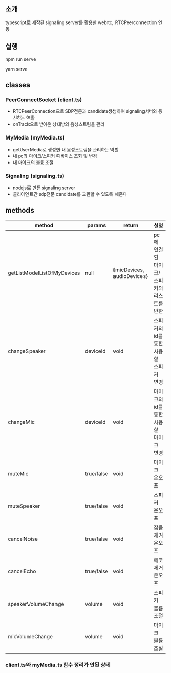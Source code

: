 ## 소개
typescript로 제작된 signaling server를 활용한 webrtc, RTCPeerconnection 연동

## 실행
npm run serve

yarn serve
 
## classes

### PeerConnectSocket (client.ts)
- RTCPeerConnection으로 SDP전문과 candidate생성하여 signaling서버와 통신하는 역활
- onTrack으로 받아온 상대방의 음성스트림을 관리

### MyMedia (myMedia.ts)
- getUserMedia로 생성한 내 음성스트림을 관리하는 역할
- 내 pc의 마이크/스피커 디바이스 조회 및 변경
- 내 마이크의 볼륨 조절

### Signaling (signaling.ts)
- nodejs로 만든 signaling server
- 클라이언트간 sdp전문 candidate를 교환할 수 있도록 해준다

## methods
| method | params | return | 설명 |
| - | - | - | - |
| getListModelListOfMyDevices | null | {micDevices, audioDevices} | pc에 연결된 마이크/스피커의 리스트를 반환 |
| changeSpeaker | deviceId | void | 스피커의 id를 통한 사용할 스피커 변경 |
| changeMic | deviceId | void | 마이크의 id를 통한 사용할 마이크 변경 |
| muteMic | true/false | void | 마이크 온오프 |
| muteSpeaker | true/false | void | 스피커 온오프 |
| cancelNoise | true/false | void | 잡음제거 온오프 |
| cancelEcho | true/false | void | 에코제거 온오프 |
| speakerVolumeChange | volume | void | 스피커 볼륨조절 |
| micVolumeChange | volume | void | 마이크 볼륨조절 |


### client.ts와 myMedia.ts 함수 정리가 안된 상태

